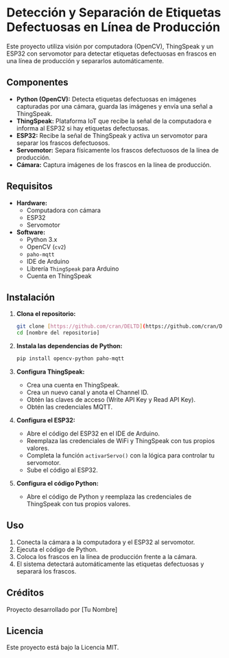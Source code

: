 # Detección y Separación de Etiquetas Defectuosas en Línea de Producción

Este proyecto utiliza visión por computadora (OpenCV), ThingSpeak y un ESP32 con servomotor para detectar etiquetas defectuosas en frascos en una línea de producción y separarlos automáticamente.

## Componentes

* **Python (OpenCV):** Detecta etiquetas defectuosas en imágenes capturadas por una cámara, guarda las imágenes y envía una señal a ThingSpeak.
* **ThingSpeak:** Plataforma IoT que recibe la señal de la computadora e informa al ESP32 si hay etiquetas defectuosas.
* **ESP32:** Recibe la señal de ThingSpeak y activa un servomotor para separar los frascos defectuosos.
* **Servomotor:** Separa físicamente los frascos defectuosos de la línea de producción.
* **Cámara:** Captura imágenes de los frascos en la línea de producción.

## Requisitos

* **Hardware:**
    * Computadora con cámara
    * ESP32
    * Servomotor
* **Software:**
    * Python 3.x
    * OpenCV (`cv2`)
    * `paho-mqtt`
    * IDE de Arduino
    * Librería `ThingSpeak` para Arduino
    * Cuenta en ThingSpeak

## Instalación

1.  **Clona el repositorio:**

    ```bash
    git clone [https://github.com/cran/DELTD](https://github.com/cran/DELTD)
    cd [nombre del repositorio]
    ```

2.  **Instala las dependencias de Python:**

    ```bash
    pip install opencv-python paho-mqtt
    ```

3.  **Configura ThingSpeak:**
    * Crea una cuenta en ThingSpeak.
    * Crea un nuevo canal y anota el Channel ID.
    * Obtén las claves de acceso (Write API Key y Read API Key).
    * Obtén las credenciales MQTT.

4.  **Configura el ESP32:**
    * Abre el código del ESP32 en el IDE de Arduino.
    * Reemplaza las credenciales de WiFi y ThingSpeak con tus propios valores.
    * Completa la función `activarServo()` con la lógica para controlar tu servomotor.
    * Sube el código al ESP32.

5.  **Configura el código Python:**
    * Abre el código de Python y reemplaza las credenciales de ThingSpeak con tus propios valores.

## Uso

1.  Conecta la cámara a la computadora y el ESP32 al servomotor.
2.  Ejecuta el código de Python.
3.  Coloca los frascos en la línea de producción frente a la cámara.
4.  El sistema detectará automáticamente las etiquetas defectuosas y separará los frascos.

## Créditos

Proyecto desarrollado por \[Tu Nombre]

## Licencia

Este proyecto está bajo la Licencia MIT.
